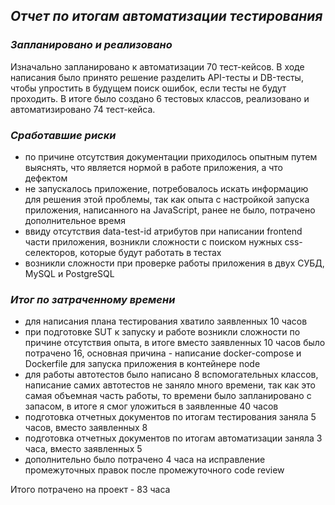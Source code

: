 ## *Отчет по итогам автоматизации тестирования*

### *Запланировано и реализовано*

Изначально запланировано к автоматизации 70 тест-кейсов. В ходе написания было принято решение разделить API-тесты и DB-тесты, чтобы упростить в будущем поиск ошибок, если тесты не будут проходить. В итоге было создано 6 тестовых классов, реализовано и автоматизировано 74 тест-кейса.

### *Сработавшие риски*

 - по причине отсутствия документации приходилось опытным путем выяснять, что является нормой в работе приложения, а что дефектом
 - не запускалось приложение, потребовалось искать информацию для решения этой проблемы, так как опыта с настройкой запуска приложения, написанного на JavaScript, ранее не было, потрачено дополнительное время
 - ввиду отсутствия data-test-id атрибутов при написании frontend части приложения, возникли сложности с поиском нужных css-селекторов, которые будут работать в тестах
 - возникли сложности при проверке работы приложения в двух СУБД, MySQL и PostgreSQL

### *Итог по затраченному времени*

- для написания плана тестирования хватило заявленных 10 часов
- при подготовке SUT к запуску и работе возникли сложности по причине отсутствия опыта, в итоге вместо заявленных 10 часов было потрачено 16, основная причина - написание docker-compose и Dockerfile для запуска приложения в контейнере node
- для работы автотестов было написано 8 вспомогательных классов, написание самих автотестов не заняло много времени, так как это самая объемная часть работы, то времени было запланировано с запасом, в итоге я смог уложиться в заявленные 40 часов
- подготовка отчетных документов по итогам тестирования заняла 5 часов, вместо заявленных 8
- подготовка отчетных документов по итогам автоматизации заняла 3 часа, вместо заявленных 5
- дополнительно было потрачено 4 часа на исправление промежуточных правок после промежуточного code review

Итого потрачено на проект - 83 часа
